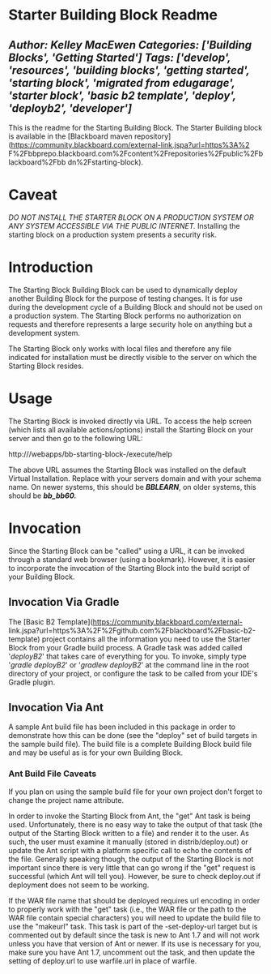 # Starter Building Block Readme
*Author: Kelley MacEwen*
*Categories: ['Building Blocks', 'Getting Started']*
*Tags: ['develop', 'resources', 'building blocks', 'getting started', 'starting block', 'migrated from edugarage', 'starter block', 'basic b2 template', 'deploy', 'deployb2', 'developer']*
---
This is the readme for the Starting Building Block. The Starter Building block
is available in the [Blackboard maven
repository](https://community.blackboard.com/external-link.jspa?url=https%3A%2
F%2Fbbprepo.blackboard.com%2Fcontent%2Frepositories%2Fpublic%2Fblackboard%2Fbb
dn%2Fstarting-block).

# Caveat

_DO NOT INSTALL THE STARTER BLOCK ON A PRODUCTION SYSTEM OR ANY SYSTEM
ACCESSIBLE VIA THE PUBLIC INTERNET._ Installing the starting block on a
production system presents a security risk.

# Introduction

The Starting Block Building Block can be used to dynamically deploy another
Building Block for the purpose of testing changes. It is for use during the
development cycle of a Building Block and should not be used on a production
system. The Starting Block performs no authorization on requests and therefore
represents a large security hole on anything but a development system.

The Starting Block only works with local files and therefore any file
indicated for installation must be directly visible to the server on which the
Starting Block resides.

# Usage

The Starting Block is invoked directly via URL. To access the help screen
(which lists all available actions/options) install the Starting Block on your
server and then go to the following URL:

http://<server>/webapps/bb-starting-block-<schema>/execute/help

The above URL assumes the Starting Block was installed on the default Virtual
Installation. Replace <server> with your servers domain and <schema> with your
schema name. On newer systems, this should be **_BBLEARN_**, on older systems,
this should be **_bb_bb60._**

# Invocation

Since the Starting Block can be "called" using a URL, it can be invoked
through a standard web browser (using a bookmark). However, it is easier to
incorporate the invocation of the Starting Block into the build script of your
Building Block.

## Invocation Via Gradle

The [Basic B2 Template](https://community.blackboard.com/external-
link.jspa?url=https%3A%2F%2Fgithub.com%2Fblackboard%2Fbasic-b2-template)
project contains all the information you need to use the Starter Block from
your Gradle build process. A Gradle task was added called '_deployB2_' that
takes care of everything for you. To invoke, simply type '_gradle deployB2_'
or '_gradlew deployB2_' at the command line in the root directory of your
project, or configure the task to be called from your IDE's Gradle plugin.

## Invocation Via Ant

A sample Ant build file has been included in this package in order to
demonstrate how this can be done (see the "deploy" set of build targets in the
sample build file). The build file is a complete Building Block build file and
may be useful as is for your own Building Block.

### Ant Build File Caveats

If you plan on using the sample build file for your own project don't forget
to change the project name attribute.

In order to invoke the Starting Block from Ant, the "get" Ant task is being
used. Unfortunately, there is no easy way to take the output of that task (the
output of the Starting Block written to a file) and render it to the user. As
such, the user must examine it manually (stored in distrib/deploy.out) or
update the Ant script with a platform specific call to echo the contents of
the file. Generally speaking though, the output of the Starting Block is not
important since there is very little that can go wrong if the "get" request is
successful (which Ant will tell you). However, be sure to check deploy.out if
deployment does not seem to be working.

If the WAR file name that should be deployed requires url encoding in order to
properly work with the "get" task (i.e., the WAR file or the path to the WAR
file contain special characters) you will need to update the build file to use
the "makeurl" task. This task is part of the -set-deploy-url target but is
commented out by default since the task is new to Ant 1.7 and will not work
unless you have that version of Ant or newer. If its use is necessary for you,
make sure you have Ant 1.7, uncomment out the task, and then update the
setting of deploy.url to use warfile.url in place of warfile.

